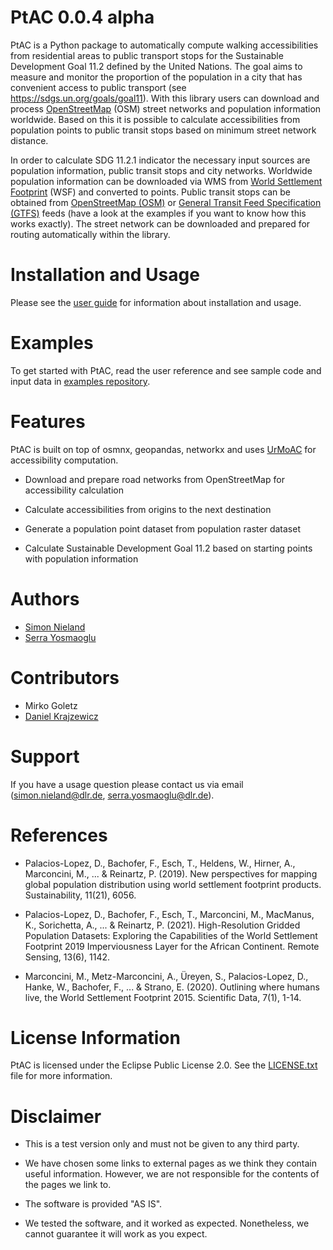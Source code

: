 <!-- PtAC documentation master file, created by
sphinx-quickstart on Fri Jul  9 10:40:37 2021.
You can adapt this file completely to your liking, but it should at least
contain the root `toctree` directive. -->
# PtAC 0.0.4 alpha

PtAC is a Python package to automatically compute walking
accessibilities from residential areas to public transport stops for the Sustainable Development Goal 11.2
defined by the United Nations. The goal aims to measure and monitor the proportion
of the population in a city that has convenient access to public transport
(see https://sdgs.un.org/goals/goal11). With this library users can download and process [OpenStreetMap](https://www.openstreetmap.org) (OSM)
street networks and population information worldwide. Based on this it is possible to calculate accessibilities
from population points to public transit stops based on minimum street network distance.

In order to calculate SDG 11.2.1 indicator the necessary input sources are
population information, public transit stops and city networks.
Worldwide population information can be downloaded via WMS 
from [World Settlement Footprint](https://www.nature.com/articles/s41597-020-00580-5)
(WSF) and converted
to points. Public transit stops can be obtained from
[OpenStreetMap (OSM)](https://wiki.openstreetmap.org/wiki/Public_transport) or
[General Transit Feed Specification (GTFS)](https://gtfs.org/) feeds (have a look at the examples if you want to know how this
works exactly). The street network can be downloaded and prepared for routing automatically within the library.

# Installation and Usage

Please see the [user guide](docs/source/user-guide.rst) for information about installation and usage.

# Examples

To get started with PtAC, read the user reference and see sample code and input data in
[examples repository](https://github.com/DLR-VF/PtAC-examples).

# Features

PtAC is built on top of osmnx, geopandas, networkx and
uses [UrMoAC](https://github.com/DLR-VF/UrMoAC) for accessibility computation.


* Download and prepare road networks from OpenStreetMap for accessibility calculation


* Calculate accessibilities from origins to the next destination


* Generate a population point dataset from population raster dataset


* Calculate Sustainable Development Goal 11.2 based on starting points with population information
  
# Authors

* [Simon Nieland](https://github.com/SimonNieland) 
* [Serra Yosmaoglu](https://github.com/serrayos)

# Contributors

* Mirko Goletz
* [Daniel Krajzewicz](https://github.com/dkrajzew)

# Support

If you have a usage question please contact us via email ([simon.nieland@dlr.de](mailto:simon.nieland@dlr.de),
[serra.yosmaoglu@dlr.de](mailto:serra.yosmaoglu@dlr.de)).

# References

* Palacios-Lopez, D., Bachofer, F., Esch, T., Heldens, W., Hirner, A., Marconcini, M., ... & Reinartz, P. (2019). 
  New perspectives for mapping global population distribution using world settlement footprint products. Sustainability, 11(21), 6056.

* Palacios-Lopez, D., Bachofer, F., Esch, T., Marconcini, M., MacManus, K., Sorichetta, A., ... & Reinartz, P. (2021). 
  High-Resolution Gridded Population Datasets: Exploring the Capabilities of the World Settlement Footprint 2019 
  Imperviousness Layer for the African Continent. Remote Sensing, 13(6), 1142.

* Marconcini, M., Metz-Marconcini, A., Üreyen, S., Palacios-Lopez, D., Hanke, W., Bachofer, F., ... & Strano, E. (2020). 
  Outlining where humans live, the World Settlement Footprint 2015. Scientific Data, 7(1), 1-14.

# License Information  

PtAC is licensed under the Eclipse Public License 2.0. See the [LICENSE.txt](LICENSE.txt) file for more information.

# Disclaimer

* This is a test version only and must not be given to any third party.

* We have chosen some links to external pages as we think they contain useful information. 
  However, we are not responsible for the contents of the pages we link to.

* The software is provided "AS IS".

* We tested the software, and it worked as expected. Nonetheless, we cannot guarantee it will work as you expect.


